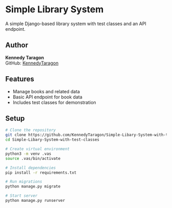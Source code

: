 # Simple Library System

A simple Django-based library system with test classes and an API endpoint.

## Author
**Kennedy Taragon**  
GitHub: [KennedyTaragon](https://github.com/KennedyTaragon)

## Features
- Manage books and related data  
- Basic API endpoint for book data  
- Includes test classes for demonstration  

## Setup
```bash
# Clone the repository
git clone https://github.com/KennedyTaragon/Simple-Libary-System-with-test-classes.git
cd Simple-Libary-System-with-test-classes

# Create virtual environment
python3 -m venv .vas
source .vas/bin/activate

# Install dependencies
pip install -r requirements.txt

# Run migrations
python manage.py migrate

# Start server
python manage.py runserver
